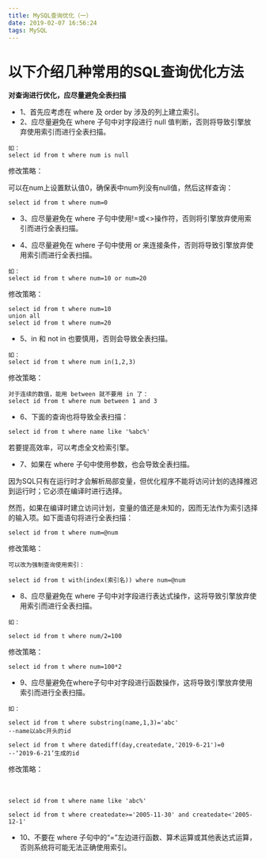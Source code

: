 ```yaml
---
title: MySQL查询优化（一）
date: 2019-02-07 16:56:24
tags: MySQL
---
```


# 以下介绍几种常用的SQL查询优化方法

**对查询进行优化，应尽量避免全表扫描**
- 1、首先应考虑在 where 及 order by 涉及的列上建立索引。
- 2、应尽量避免在 where 子句中对字段进行 null 值判断，否则将导致引擎放弃使用索引而进行全表扫描。


```
如：
select id from t where num is null
```
修改策略：

可以在num上设置默认值0，确保表中num列没有null值，然后这样查询：

```
select id from t where num=0
```
- 3、应尽量避免在 where 子句中使用!=或<>操作符，否则将引擎放弃使用索引而进行全表扫描。

- 4、应尽量避免在 where 子句中使用 or 来连接条件，否则将导致引擎放弃使用索引而进行全表扫描。

```
如：
select id from t where num=10 or num=20
```
修改策略：

```
select id from t where num=10
union all
select id from t where num=20
```
- 5、in 和 not in 也要慎用，否则会导致全表扫描。


```
如：
select id from t where num in(1,2,3)
```

修改策略：


```
对于连续的数值，能用 between 就不要用 in 了：
select id from t where num between 1 and 3
```
- 6、下面的查询也将导致全表扫描：

```
select id from t where name like '%abc%'
```
若要提高效率，可以考虑全文检索引擎。

- 7、如果在 where 子句中使用参数，也会导致全表扫描。

因为SQL只有在运行时才会解析局部变量，但优化程序不能将访问计划的选择推迟到运行时；它必须在编译时进行选择。

然而，如果在编译时建立访问计划，变量的值还是未知的，因而无法作为索引选择的输入项。如下面语句将进行全表扫描：

```
select id from t where num=@num
```
修改策略：

```
可以改为强制查询使用索引：

select id from t with(index(索引名)) where num=@num
```
- 8、应尽量避免在 where 子句中对字段进行表达式操作，这将导致引擎放弃使用索引而进行全表扫描。


```
如：

select id from t where num/2=100
```
修改策略：


```
select id from t where num=100*2
```

- 9、应尽量避免在where子句中对字段进行函数操作，这将导致引擎放弃使用索引而进行全表扫描。


```
如：

select id from t where substring(name,1,3)='abc'
--name以abc开头的id

select id from t where datediff(day,createdate,'2019-6-21')=0
--‘2019-6-21’生成的id
```
修改策略：

　
```
select id from t where name like 'abc%'

select id from t where createdate>='2005-11-30' and createdate<'2005-12-1'
```

- 10、不要在 where 子句中的“=”左边进行函数、算术运算或其他表达式运算，否则系统将可能无法正确使用索引。